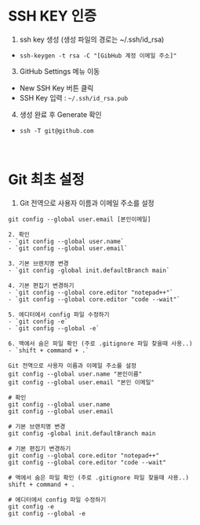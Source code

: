 # SSH KEY 인증

1. ssh key 생성 (생성 파일의 경로는 ~/.ssh/id_rsa)
- `ssh-keygen -t rsa -C "[GibHub 계정 이메일 주소]"`

3. GitHub Settings 메뉴 이동
- New SSH Key 버튼 클릭
- SSH Key 입력 : `~/.ssh/id_rsa.pub`

4. 생성 완료 후 Generate 확인
- `ssh -T git@github.com`

<br>

# Git 최초 설정


1. Git 전역으로 사용자 이름과 이메일 주소를 설정

~~~git config --global user.name [본인이름]~~~
git config --global user.email [본인이메일]

2. 확인 
- `git config --global user.name`
- `git config --global user.email`

3. 기본 브렌치명 변경
- `git config -global init.defaultBranch main`

4. 기본 편집기 변경하기
- `git config --global core.editor "notepad++"`
- `git config --global core.editor "code --wait"`

5. 에디터에서 config 파일 수정하기
- `git config -e`
- `git config --global -e`

6. 맥에서 숨은 파일 확인 (주로 .gitignore 파일 찾을때 사용..)
- `shift + command + .`

Git 전역으로 사용자 이름과 이메일 주소를 설정
git config --global user.name "본인이름"
git config --global user.email "본인 이메일"

# 확인
git config --global user.name
git config --global user.email

# 기본 브랜치명 변경
git config -global init.defaultBranch main

# 기본 편집기 변경하기
git config --global core.editor "notepad++"
git config --global core.editor "code --wait"

# 맥에서 숨은 파일 확인 (주로 .gitignore 파일 찾을때 사용..)
shift + command + .

# 에디터에서 config 파일 수정하기
git config -e
git config --global -e

